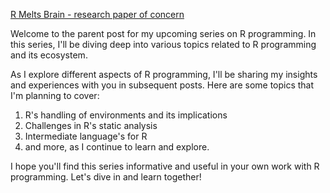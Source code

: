 <!-- What are R objects really? -->
<!-- R Internals -->
<!-- S-Expressions -->
<!-- My intuition on the topic of multiple dispatch -->
<!-- 02-09-2021 -->

[R Melts Brain - research paper of concern](https://dl.acm.org/doi/10.1145/3359619.3359744)

Welcome to the parent post for my upcoming series on R programming. In this series, I'll be diving deep into various topics related to R programming and its ecosystem.

As I explore different aspects of R programming, I'll be sharing my insights and experiences with you in subsequent posts. Here are some topics that I'm planning to cover:

1. R's handling of environments and its implications
2. Challenges in R's static analysis
3. Intermediate language's for R
4. and more, as I continue to learn and explore.

I hope you'll find this series informative and useful in your own work with R programming. Let's dive in and learn together!